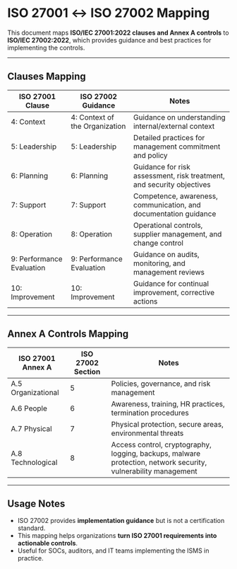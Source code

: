 # ISO 27001 ↔ ISO 27002 Mapping

This document maps **ISO/IEC 27001:2022 clauses and Annex A controls** to **ISO/IEC 27002:2022**, which provides guidance and best practices for implementing the controls.

---

## Clauses Mapping

| ISO 27001 Clause | ISO 27002 Guidance | Notes |
|-----------------|-----------------|-------|
| 4: Context | 4: Context of the Organization | Guidance on understanding internal/external context |
| 5: Leadership | 5: Leadership | Detailed practices for management commitment and policy |
| 6: Planning | 6: Planning | Guidance for risk assessment, risk treatment, and security objectives |
| 7: Support | 7: Support | Competence, awareness, communication, and documentation guidance |
| 8: Operation | 8: Operation | Operational controls, supplier management, and change control |
| 9: Performance Evaluation | 9: Performance Evaluation | Guidance on audits, monitoring, and management reviews |
| 10: Improvement | 10: Improvement | Guidance for continual improvement, corrective actions |

---

## Annex A Controls Mapping

| ISO 27001 Annex A | ISO 27002 Section | Notes |
|------------------|-----------------|-------|
| A.5 Organizational | 5 | Policies, governance, and risk management |
| A.6 People | 6 | Awareness, training, HR practices, termination procedures |
| A.7 Physical | 7 | Physical protection, secure areas, environmental threats |
| A.8 Technological | 8 | Access control, cryptography, logging, backups, malware protection, network security, vulnerability management |

---

## Usage Notes

- ISO 27002 provides **implementation guidance** but is not a certification standard.  
- This mapping helps organizations **turn ISO 27001 requirements into actionable controls**.  
- Useful for SOCs, auditors, and IT teams implementing the ISMS in practice.

